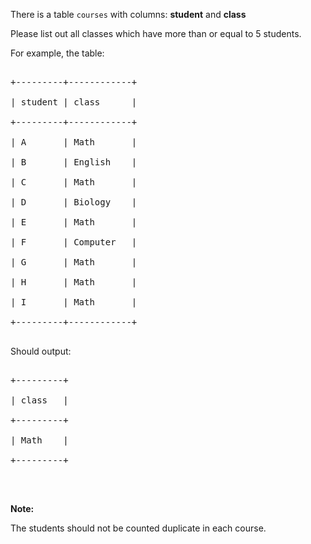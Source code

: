 There is a table `` courses `` with columns: __student__ and __class__

Please list out all classes which have more than or equal to 5 students.

For example, the table:

<pre>
+---------+------------+
| student | class      |
+---------+------------+
| A       | Math       |
| B       | English    |
| C       | Math       |
| D       | Biology    |
| E       | Math       |
| F       | Computer   |
| G       | Math       |
| H       | Math       |
| I       | Math       |
+---------+------------+
</pre>

Should output:

<pre>
+---------+
| class   |
+---------+
| Math    |
+---------+
</pre>

&nbsp;

__Note:__  
The students should not be counted duplicate in each course.